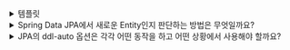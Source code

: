 <details>
<summary> 템플릿 </summary>
<br>
<pre>


</pre>
</details>

<details>
<summary> Spring Data JPA에서 새로운 Entity인지 판단하는 방법은 무엇일까요? </summary>
<br>
<pre>
@id의 필드가 primitive 타입이면 null 체크 불가 → JPA가 insert/update 판단 못함
동작은 하지만 isNew()의 판단 가능성이 애매해진다. 실수로 id에 값을 넣었다면 insert해야 할것을 update하게 되는 문제 발생

여기서 새로운 Entity는 (아직 영속화되지 않은 Entity라는 뜻이다.)
1. @Id의 값으로 판단
가장 일반적인 방법으로 id에 해당하는 필드가 null인지 확인하며
isNew()로 확인한다.
- jpa는 id==null인 경우 이 엔티티를 새로운 객체로 간주하고, persist()를 호출
- id !=null이면 이미 DB에 존재하는 것으로 간주하고, merge()를 사용

2. Persistable<T> 인터페이스 사용
직접 구현해서 boolean isNew를 true로 하면 id가 null이 아니어도 insert를 수행

3. EntityManager의 contains() 메서드 사용

# save()할때 persist() , merge() 판단
새로운 Entity인지 여부는 JpaEntityInformation의 isNew(T entity)에 의해 판단됩니다. 다른 설정이 없으면 JpaEntityInformation의 
구현체 중 JpaMetamodelEntityInformation 클래스가 동작합니다. @Version이 사용된 필드가 없거나 @Version이 사용된 필드가 primitive 타입이면 
AbstractEntityInformation의 isNew()를 호출합니다. @Version이 사용된 필드가 wrapper class이면 null여부를 확인합니다.

@Version이 사용된 필드가 없어서 AbstractEntityInformation 클래스가 동작하면 @Id 어노테이션을 사용한 필드를 확인해서 primitive 타입이 
아니라면 null 여부, Number의 하위 타입이면 0인지 여부를 확인합니다.@GeneratedValue 어노테이션으로 키 생성 전략을 사용하면 데이터베이스에 
저장될 때 id가 할당됩니다. 따라서 데이터베이스에 저장되기 전에 메모리에서 생성된 객체는 id가 비어있기 때문에 isNew()는 true가 되어 새로운 
entity로 판단합니다.

# 직접 ID를 할당하는 경우에는 어떻게 동작하나요?
키 생성 전략을 사용하지 않고 직접 ID를 할당하는 경우 새로운 entity로 간주되지 않습니다. 이 때는 엔티티에서 Persistable<T> 인터페이스를 구현해서 
JpaMetamodelEntityInformation 클래스가 아닌 JpaPersistableEntityInformation의 isNew()가 동작하도록 해야 합니다.

# 새로운 Entity인지 판단하는게 왜 중요할까?
save 호출 시 isNew 로 merge, persist를 할지를 판단 하는데 id를 직접 지정하면 신규 entity로 보지 않아 merge를 수행한다.
이때 entity가 신규임에도 merge를 수행하여 select insert를 같이 수행하여 비효율이 발생
따라서 entity인지 판단하는것은 중요하다.

# merge는 왜 select 하고 insert할까?
안정성을 위해서이다. 혹시 update했는데 db에 값이 없으면 사고이다.
그래서 select로 값이 있으면 update하고 없으면 insert 하는 동작을 수행한다.
그리고 merge는 동작이 무겁고 예측이 어렵다.

</pre>

</details>


<details>
<summary> JPA의 ddl-auto 옵션은 각각 어떤 동작을 하고 어떤 상황에서 사용해야 할까요? </summary>
<br>
<pre>



</pre>
</details>